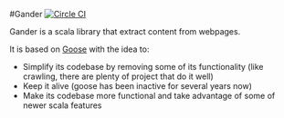 #Gander [![Circle CI](https://circleci.com/gh/intenthq/gander.svg?style=svg)](https://circleci.com/gh/intenthq/gander)

Gander is a scala library that extract content from webpages.
 
It is based on [Goose](https://github.com/GravityLabs/goose) with the idea to:
- Simplify its codebase by removing some of its functionality (like crawling, there are plenty of project that do it well)
- Keep it alive (goose has been inactive for several years now)
- Make its codebase more functional and take advantage of some of newer scala features
